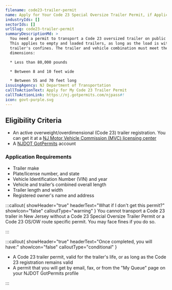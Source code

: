 ```yaml
---
filename: code23-trailer-permit
name: Apply for Your Code 23 Special Oversize Trailer Permit, if Applicable
industryIds: []
sectorIds: []
urlSlug: code23-trailer-permit
summaryDescriptionMd: >
  You need a permit to transport a Code 23 oversized trailer on public roads.
  This applies to empty and loaded trailers, as long as the load is within the
  trailer's confines. The trailer and vehicle combination must meet these
  dimensions:

  * Less than 80,000 pounds

  * Between 8 and 10 feet wide

  * Between 55 and 70 feet long
issuingAgency: NJ Department of Transportation
callToActionText: Apply for My Code 23 Trailer Permit
callToActionLink: https://nj.gotpermits.com/njpass#!
icon: govt-purple.svg
---
```

## Eligibility Criteria
* An active overweight/overdimensional (Code 23) trailer registration. You can get it at a [NJ Motor Vehicle Commission (MVC) licensing center](https://www.nj.gov/mvc/locations/facilitylocations.htm)
* A [NJDOT GotPermits](https://nj.gotpermits.com/njpass#!) account

### Application Requirements
* Trailer make
* Plate/license number, and state 
* Vehicle Identification Number (VIN) and year
* Vehicle and trailer’s combined overall length
* Trailer length and width
* Registered owner's name and address

:::callout{ showHeader="true" headerText="What if I don't get this permit?" showIcon="false" calloutType="warning" }
You cannot transport a Code 23 trailer in New Jersey without a Code 23 Special Oversize Trailer Permit or a Code 23 OS/OW route specific permit. You may face fines if you do so.

::: 

:::callout{ showHeader="true" headerText="Once completed, you will have:" showIcon="false" calloutType="conditional" }
* A Code 23 trailer permit, valid for the trailer's life, or as long as the Code 23 registration remains valid
* A permit that you will get by email, fax, or from the "My Queue" page on your NJDOT GotPermits profile

:::


